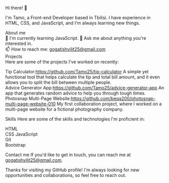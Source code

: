 Hi there! 👋

I'm Tamo, a Front-end Developer based in Tbilisi. I have experience in HTML, CSS, and JavaScript, and I'm always learning new things.

About me  
🌱 I'm currently learning JavaScript. 
💬 Ask me about anything you're interested in.  
📫 How to reach me: gogatishvilit25@gmail.com   
Projects  
Here are some of the projects I've worked on recently:  

Tip Calculator:https://github.com/Tamo25/tip-calculator A simple yet functional tool that helps calculate the tip and total bill amount, and it even allows you to split the bill between multiple people.  
Advice Generator App:https://github.com/Tamo25/advice-generator-app An app that generates random advice to help you through tough times.  
Photosnap Multi-Page Website:https://github.com/beqa200/photosnap-multi-page-website-010 My first collaboration project, where I worked on a multi-page website for a fictional photography company. 

Skills
Here are some of the skills and technologies I'm proficient in:

HTML  
CSS 
JavaScript  
Git   
Bootstrap

Contact me
If you'd like to get in touch, you can reach me at gogatishvilit25@gmail.com.

Thanks for visiting my GitHub profile! I'm always looking for new opportunities and collaborations, so feel free to reach out.
